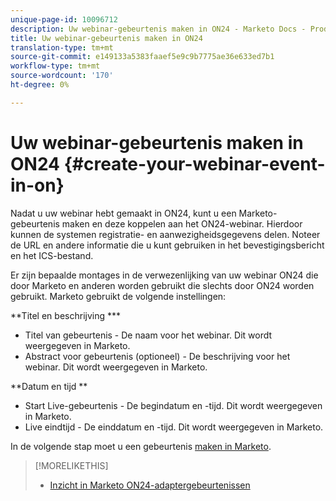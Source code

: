 ```yaml
---
unique-page-id: 10096712
description: Uw webinar-gebeurtenis maken in ON24 - Marketo Docs - Productdocumentatie
title: Uw webinar-gebeurtenis maken in ON24
translation-type: tm+mt
source-git-commit: e149133a5383faaef5e9c9b7775ae36e633ed7b1
workflow-type: tm+mt
source-wordcount: '170'
ht-degree: 0%

---
```



# Uw webinar-gebeurtenis maken in ON24 {#create-your-webinar-event-in-on}

Nadat u uw webinar hebt gemaakt in ON24, kunt u een Marketo-gebeurtenis maken en deze koppelen aan het ON24-webinar. Hierdoor kunnen de systemen registratie- en aanwezigheidsgegevens delen. Noteer de URL en andere informatie die u kunt gebruiken in het bevestigingsbericht en het ICS-bestand.

Er zijn bepaalde montages in de verwezenlijking van uw webinar ON24 die door Marketo en anderen worden gebruikt die slechts door ON24 worden gebruikt. Marketo gebruikt de volgende instellingen:

**Titel en beschrijving ***

* Titel van gebeurtenis - De naam voor het webinar. Dit wordt weergegeven in Marketo.
* Abstract voor gebeurtenis (optioneel) - De beschrijving voor het webinar. Dit wordt weergegeven in Marketo.

**Datum en tijd **

* Start Live-gebeurtenis - De begindatum en -tijd. Dit wordt weergegeven in Marketo.
* Live eindtijd - De einddatum en -tijd. Dit wordt weergegeven in Marketo.

In de volgende stap moet u een gebeurtenis [maken in Marketo](create-an-event-in-marketo.md).

>[!MORELIKETHIS]
>
>* [Inzicht in Marketo ON24-adaptergebeurtenissen](understanding-marketo-on24-adapter-events.md)

>



